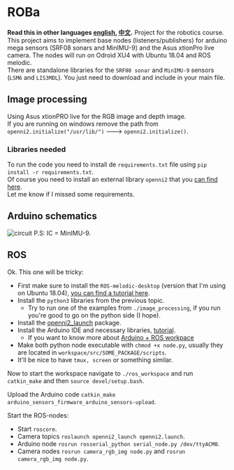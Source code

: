 # ROBa
**Read this in other languages [english](README.md), [中文](README_ch.md).**
Project for the robotics course. This project aims to implement base nodes (listeners/publishers) for arduino mega sensors (SRF08 sonars and MinIMU-9) and the Asus xtionPro live camera. The nodes will run on Odroid XU4 with Ubuntu 18.04 and ROS melodic.  
There are standalone libraries for the `SRF08 sonar` and `MinIMU-9` sensors (`LSM6` and `LIS3MDL`). You just need to download and include in your main file.

## Image processing

Using Asus xtionPRO live for the RGB image and depth image.  
If you are running on windows remove the path from `openni2.initialize("/usr/lib/")` ---> `openni2.initialize()`.

### Libraries needed

To run the code you need to install de `requirements.txt` file using `pip install -r requirements.txt`.  
Of course you need to install an external library `openni2` that you [can find here](https://structure.io/openni).  
Let me know if I missed some requirements.

## Arduino schematics

![circuit](./circuit.svg)
P.S: IC = MinIMU-9.

## ROS

Ok. This one will be tricky:

- First make sure to install the `ROS-melodic-desktop` (version that I'm using on Ubuntu 18.04), [you can find a tutorial here](http://wiki.ros.org/melodic/Installation/Ubuntu).
- Install the `python3` libraries from the previous topic.
  - Try to run one of the examples from `./image_processing`, if you run you're good to go on the python side (I hope).
- Install the [openni2_launch](http://wiki.ros.org/openni2_launch) package.
- Install the Arduino IDE and necessary libraries, [tutorial](http://wiki.ros.org/rosserial_arduino/Tutorials/Arduino%20IDE%20Setup).
  - If you want to know more about [Arduino + ROS workpace](http://wiki.ros.org/rosserial_arduino/Tutorials/CMake)
- Make both python node executable with `chmod +x node.py`, usually they are located in `workspace/src/SOME_PACKAGE/scripts`.
- It'll be nice to have `tmux, screen` or something similar.

Now to start the workspace navigate to `./ros_workspace` and run `catkin_make` and then `source devel/setup.bash`.  

Upload the Arduino code `catkin_make arduino_sensors_firmware_arduino_sensors-upload`.  

Start the ROS-nodes:

- Start `roscore`.
- Camera topics `roslaunch openni2_launch openni2.launch`.
- Arduino node `rosrun rosserial_python serial_node.py /dev/ttyACM0`.
- Camera nodes `rosrun camera_rgb_img node.py` and `rosrun camera_rgb_img node.py`.
